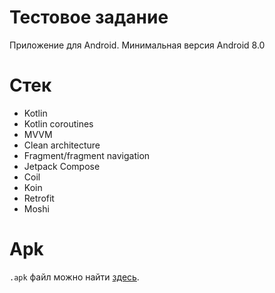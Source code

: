 # Тестовое задание
Приложение для Android. Минимальная версия Android 8.0

# Стек
- Kotlin
- Kotlin coroutines
- MVVM
- Clean architecture
- Fragment/fragment navigation
- Jetpack Compose
- Coil
- Koin
- Retrofit
- Moshi

# Apk
```.apk``` файл можно найти [здесь](https://github.com/plumsoftware/movie-search/blob/fix/app/.apk/release/app-release.apk).
